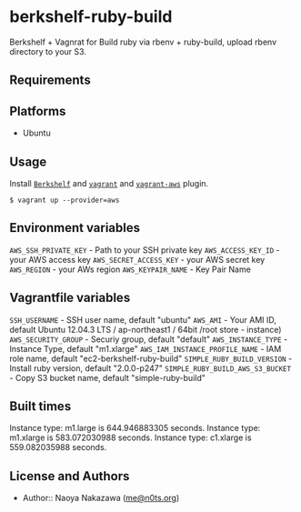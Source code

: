 berkshelf-ruby-build
===================================
Berkshelf + Vagnrat for Build ruby via rbenv + ruby-build, upload rbenv directory to your S3.


Requirements
------------
## Platforms
- Ubuntu


Usage
-----
Install [`Berkshelf`](http://berkshelf.com/) and [`vagrant`](http://www.vagrantup.com/) and [`vagrant-aws`](https://github.com/mitchellh/vagrant-aws) plugin.

```
$ vagrant up --provider=aws
```

Environment variables
-----
`AWS_SSH_PRIVATE_KEY` - Path to your SSH private key
`AWS_ACCESS_KEY_ID` -  your AWS access key
`AWS_SECRET_ACCESS_KEY` - your AWS secret key
`AWS_REGION` - your AWs region
`AWS_KEYPAIR_NAME` - Key Pair Name


Vagrantfile variables
-----
`SSH_USERNAME` - SSH user name, default "ubuntu"
`AWS_AMI` - Your AMI ID, default Ubuntu 12.04.3 LTS / ap-northeast1 / 64bit /root store - instance)
`AWS_SECURITY_GROUP` - Securiy group, default "default"
`AWS_INSTANCE_TYPE` - Instance Type, default "m1.xlarge"
`AWS_IAM_INSTANCE_PROFILE_NAME` - IAM role name, default "ec2-berkshelf-ruby-build"
`SIMPLE_RUBY_BUILD_VERSION` - Install ruby version, default "2.0.0-p247"
`SIMPLE_RUBY_BUILD_AWS_S3_BUCKET` - Copy S3 bucket name, default "simple-ruby-build"



Built times
-----
Instance type: m1.large is 644.946883305 seconds.
Instance type: m1.xlarge is 583.072030988 seconds.
Instance type: c1.xlarge is 559.082035988 seconds.


License and Authors
-------------------
- Author:: Naoya Nakazawa (<me@n0ts.org>)
